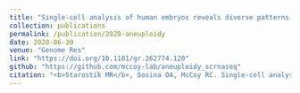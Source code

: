 ```yaml
---
title: "Single-cell analysis of human embryos reveals diverse patterns of aneuploidy and mosaicism."
collection: publications
permalink: /publication/2020-aneuploidy
date: 2020-06-30
venue: "Genome Res"
link: "https://doi.org/10.1101/gr.262774.120"
github: "https://github.com/mccoy-lab/aneuploidy_scrnaseq"
citation: "<b>Starostik MR</b>, Sosina OA, McCoy RC. Single-cell analysis of human embryos reveals diverse patterns of aneuploidy and mosaicism. <i>Genome Res</i> 30: 814-825. doi:10.1101/gr.262774.120"
---
```

